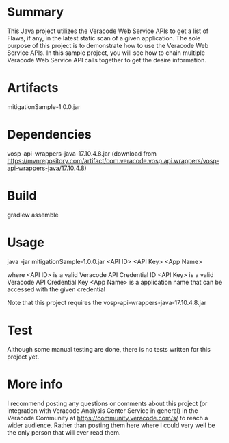 # Summary
This Java project utilizes the Veracode Web Service APIs to get a list of Flaws, if any, in the latest static scan of a given application. The sole purpose of this project is to demonstrate how to use the Veracode Web Service APIs. In this sample project, you will see how to chain multiple Veracode Web Service API calls together to get the desire information.

# Artifacts
mitigationSample-1.0.0.jar

# Dependencies
vosp-api-wrappers-java-17.10.4.8.jar (download from https://mvnrepository.com/artifact/com.veracode.vosp.api.wrappers/vosp-api-wrappers-java/17.10.4.8)

# Build
gradlew assemble

# Usage
java -jar mitigationSample-1.0.0.jar &lt;API ID&gt; &lt;API Key&gt; &lt;App Name&gt;

where &lt;API ID&gt; is a valid Veracode API Credential ID
      &lt;API Key&gt; is a valid Veracode API Credential Key
      &lt;App Name&gt; is a application name that can be accessed with the given credential

Note that this project requires the vosp-api-wrappers-java-17.10.4.8.jar

# Test
Although some manual testing are done, there is no tests written for this project yet.


# More info
I recommend posting any questions or comments about this project (or integration with Veracode Analysis Center Service in general) in the Veracode Community at https://community.veracode.com/s/ to reach a wider audience. Rather than posting them here where I could very well be the only person that will ever read them.
